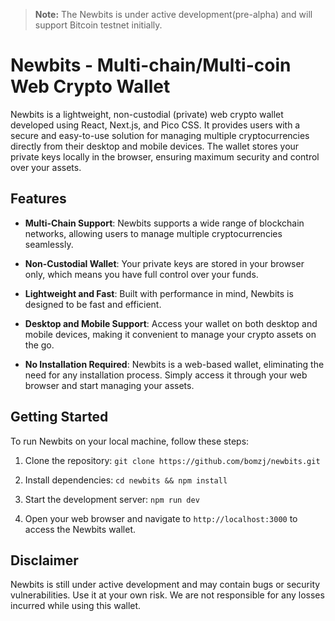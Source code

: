 > **Note:** The Newbits is under active development(pre-alpha) and will support Bitcoin testnet initially. 

# Newbits - Multi-chain/Multi-coin Web Crypto Wallet

Newbits is a lightweight, non-custodial (private) web crypto wallet developed using React, Next.js, and Pico CSS. It provides users with a secure and easy-to-use solution for managing multiple cryptocurrencies directly from their desktop and mobile devices. The wallet stores your private keys locally in the browser, ensuring maximum security and control over your assets.

## Features

- **Multi-Chain Support**: Newbits supports a wide range of blockchain networks, allowing users to manage multiple cryptocurrencies seamlessly.

- **Non-Custodial Wallet**: Your private keys are stored in your browser only, which means you have full control over your funds.

- **Lightweight and Fast**: Built with performance in mind, Newbits is designed to be fast and efficient.

- **Desktop and Mobile Support**: Access your wallet on both desktop and mobile devices, making it convenient to manage your crypto assets on the go.

- **No Installation Required**: Newbits is a web-based wallet, eliminating the need for any installation process. Simply access it through your web browser and start managing your assets.

## Getting Started

To run Newbits on your local machine, follow these steps:

1. Clone the repository: `git clone https://github.com/bomzj/newbits.git`

2. Install dependencies: `cd newbits && npm install`

3. Start the development server: `npm run dev`

4. Open your web browser and navigate to `http://localhost:3000` to access the Newbits wallet.

## Disclaimer

Newbits is still under active development and may contain bugs or security vulnerabilities. Use it at your own risk. We are not responsible for any losses incurred while using this wallet.
